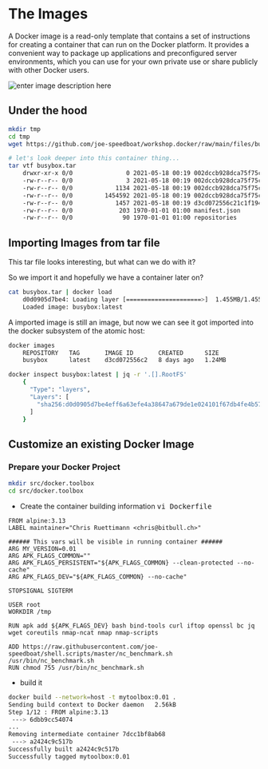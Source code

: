 # The Images
A Docker image is a read-only template that contains a set of instructions for creating a container that can run on the Docker platform. It provides a convenient way to package up applications and preconfigured server environments, which you can use for your own private use or share publicly with other Docker users.

![enter image description here](https://github.com/joe-speedboat/workshop.docker/raw/main/images/container-layers.jpg)
## Under the hood
```bash
mkdir tmp
cd tmp
wget https://github.com/joe-speedboat/workshop.docker/raw/main/files/busybox.tar

# let's look deeper into this container thing...
tar vtf busybox.tar
	drwxr-xr-x 0/0               0 2021-05-18 00:19 002dccb928dca75f75cdf7accaedcb7f86dadc3806a4145253df1c71e578c5e5/
	-rw-r--r-- 0/0               3 2021-05-18 00:19 002dccb928dca75f75cdf7accaedcb7f86dadc3806a4145253df1c71e578c5e5/VERSION
	-rw-r--r-- 0/0            1134 2021-05-18 00:19 002dccb928dca75f75cdf7accaedcb7f86dadc3806a4145253df1c71e578c5e5/json
	-rw-r--r-- 0/0         1454592 2021-05-18 00:19 002dccb928dca75f75cdf7accaedcb7f86dadc3806a4145253df1c71e578c5e5/layer.tar
	-rw-r--r-- 0/0            1457 2021-05-18 00:19 d3cd072556c21c1f1940bd536675b97d7d419a2287d6bb3bd5044ea7466db788.json
	-rw-r--r-- 0/0             203 1970-01-01 01:00 manifest.json
	-rw-r--r-- 0/0              90 1970-01-01 01:00 repositories
```

## Importing Images from tar file
This tar file looks interesting, but what can we do with it?

So we import it and hopefully we have a container later on?
```bash
cat busybox.tar | docker load
	d0d0905d7be4: Loading layer [=====================>]  1.455MB/1.455MB
	Loaded image: busybox:latest
```

A imported image is still an image, but now we can see it got imported into the docker subsystem of the atomic host:
```bash
docker images
	REPOSITORY   TAG       IMAGE ID       CREATED      SIZE
	busybox      latest    d3cd072556c2   8 days ago   1.24MB

docker inspect busybox:latest | jq -r '.[].RootFS'
	{
	  "Type": "layers",
	  "Layers": [
	    "sha256:d0d0905d7be4eff6a63efe4a38647a679de1e024101f67db4fe4b5736c1e7f48"
	  ]
	}
```

## Customize an existing Docker Image
### Prepare your Docker Project
```bash
mkdir src/docker.toolbox
cd src/docker.toolbox
```
* Create the container building information
<tt>vi Dockerfile</tt>
```
FROM alpine:3.13
LABEL maintainer="Chris Ruettimann <chris@bitbull.ch>"

###### This vars will be visible in running container ######
ARG MY_VERSION=0.01
ARG APK_FLAGS_COMMON=""
ARG APK_FLAGS_PERSISTENT="${APK_FLAGS_COMMON} --clean-protected --no-cache"
ARG APK_FLAGS_DEV="${APK_FLAGS_COMMON} --no-cache"

STOPSIGNAL SIGTERM

USER root
WORKDIR /tmp

RUN apk add ${APK_FLAGS_DEV} bash bind-tools curl iftop openssl bc jq wget coreutils nmap-ncat nmap nmap-scripts 

ADD https://raw.githubusercontent.com/joe-speedboat/shell.scripts/master/nc_benchmark.sh /usr/bin/nc_benchmark.sh 
RUN chmod 755 /usr/bin/nc_benchmark.sh
```
* build it
```bash
docker build --network=host -t mytoolbox:0.01 .
Sending build context to Docker daemon   2.56kB
Step 1/12 : FROM alpine:3.13
 ---> 6dbb9cc54074
...
Removing intermediate container 7dcc1bf8ab68
 ---> a2424c9c517b
Successfully built a2424c9c517b
Successfully tagged mytoolbox:0.01
```



<!--stackedit_data:
eyJoaXN0b3J5IjpbLTY3NzI1MjM3LDExNDk2MTUzOTQsNzczMT
M4MDA2LC05OTE0MjMxOTgsMzk2Mjk1MDYsMTQwODcwNDExNywt
NjA2ODcyNDIzLC0xMDcwNzUwNDE5LDEzMjMwOTk5NjZdfQ==
-->